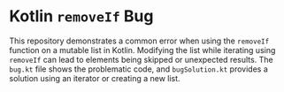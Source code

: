 # Kotlin `removeIf` Bug
This repository demonstrates a common error when using the `removeIf` function on a mutable list in Kotlin.  Modifying the list while iterating using `removeIf` can lead to elements being skipped or unexpected results.
The `bug.kt` file shows the problematic code, and `bugSolution.kt` provides a solution using an iterator or creating a new list.